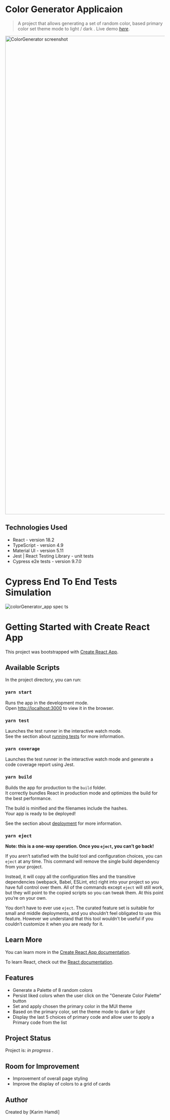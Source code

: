 # Color Generator Applicaion

> A project that allows generating a set of random color, 
    based primary color set theme mode to light / dark .
> Live demo [_here_](https://hamdi-karim.github.io/random-color-generator/).

<img width="1512" alt="ColorGenerator screenshot" src="https://user-images.githubusercontent.com/34784654/216793105-06180e86-bb43-4b92-9d91-5daeb0c5451a.png">

## Technologies Used

- React - version 18.2
- TypeScript - version 4.9
- Material UI - version 5.11
- Jest | React Testing Library - unit tests
- Cypress e2e tests - version 9.7.0

# Cypress End To End Tests Simulation

![colorGenerator_app spec ts](https://user-images.githubusercontent.com/34784654/216793350-8c1ac931-84f8-44f1-9ac0-26233f666190.gif)

# Getting Started with Create React App

This project was bootstrapped with [Create React App](https://github.com/facebook/create-react-app).

## Available Scripts

In the project directory, you can run:

### `yarn start`

Runs the app in the development mode.\
Open [http://localhost:3000](http://localhost:3000) to view it in the browser.

### `yarn test`

Launches the test runner in the interactive watch mode.\
See the section about [running tests](https://facebook.github.io/create-react-app/docs/running-tests) for more information.

### `yarn coverage`

Launches the test runner in the interactive watch mode and generate a code coverage report using Jest.

### `yarn build`

Builds the app for production to the `build` folder.\
It correctly bundles React in production mode and optimizes the build for the best performance.

The build is minified and the filenames include the hashes.\
Your app is ready to be deployed!

See the section about [deployment](https://facebook.github.io/create-react-app/docs/deployment) for more information.

### `yarn eject`

**Note: this is a one-way operation. Once you `eject`, you can’t go back!**

If you aren’t satisfied with the build tool and configuration choices, you can `eject` at any time. This command will remove the single build dependency from your project.

Instead, it will copy all the configuration files and the transitive dependencies (webpack, Babel, ESLint, etc) right into your project so you have full control over them. All of the commands except `eject` will still work, but they will point to the copied scripts so you can tweak them. At this point you’re on your own.

You don’t have to ever use `eject`. The curated feature set is suitable for small and middle deployments, and you shouldn’t feel obligated to use this feature. However we understand that this tool wouldn’t be useful if you couldn’t customize it when you are ready for it.

## Learn More

You can learn more in the [Create React App documentation](https://facebook.github.io/create-react-app/docs/getting-started).

To learn React, check out the [React documentation](https://reactjs.org/).


## Features

- Generate a Palette of 8 random colors
- Persist liked colors when the user click on the "Generate Color Palette" button
- Set and apply chosen the primary color in the MUI theme
- Based on the primary color, set the theme mode to dark or light
- Display the last 5 choices of primary code and allow user to apply a Primary code from the list

## Project Status

Project is: _in progress_ . 

## Room for Improvement

- Improvement of overall page styling
- Improve the display of colors to a grid of cards

## Author

Created by [Karim Hamdi]
